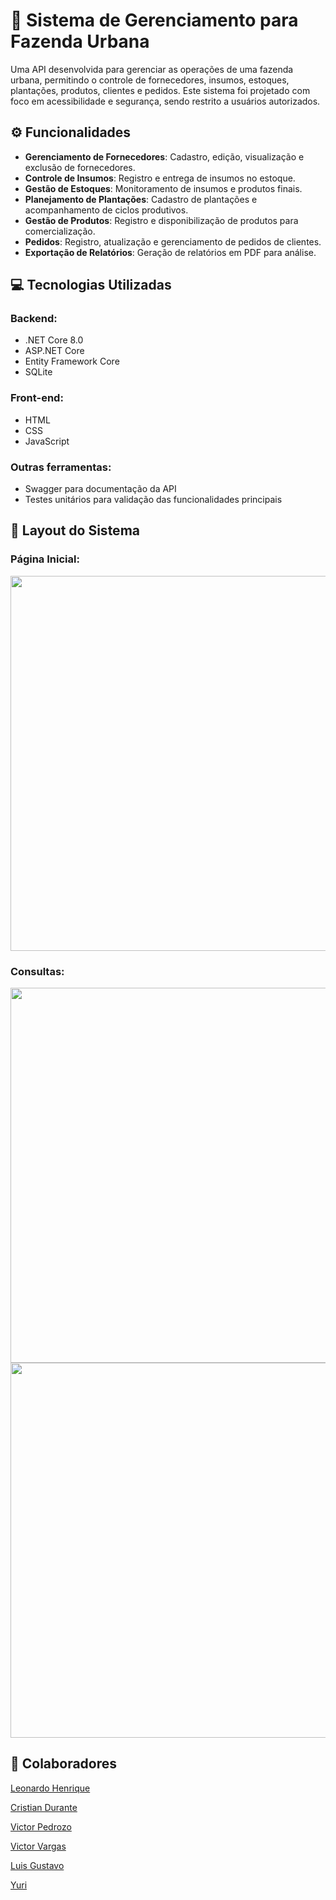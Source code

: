 # 🌱 Sistema de Gerenciamento para Fazenda Urbana 

Uma API desenvolvida para gerenciar as operações de uma fazenda urbana, permitindo o controle de fornecedores, insumos, estoques, plantações, produtos, clientes e pedidos. Este sistema foi projetado com foco em acessibilidade e segurança, sendo restrito a usuários autorizados.

## ⚙ Funcionalidades

- **Gerenciamento de Fornecedores**: Cadastro, edição, visualização e exclusão de fornecedores.
- **Controle de Insumos**: Registro e entrega de insumos no estoque.
- **Gestão de Estoques**: Monitoramento de insumos e produtos finais.
- **Planejamento de Plantações**: Cadastro de plantações e acompanhamento de ciclos produtivos.
- **Gestão de Produtos**: Registro e disponibilização de produtos para comercialização.
- **Pedidos**: Registro, atualização e gerenciamento de pedidos de clientes.
- **Exportação de Relatórios**: Geração de relatórios em PDF para análise.

## 💻 Tecnologias Utilizadas

### Backend:
- .NET Core 8.0
- ASP.NET Core
- Entity Framework Core
- SQLite

### Front-end:
- HTML
- CSS
- JavaScript

### Outras ferramentas:
- Swagger para documentação da API
- Testes unitários para validação das funcionalidades principais

## 🎨 Layout do Sistema

### Página Inicial: 
<div align="center">
<img src="https://github.com/user-attachments/assets/6861e35b-6a1a-4b39-aa15-1e2ac782e885" width="600px" />
</div>

### Consultas:
<div align="center">
<img src="https://github.com/user-attachments/assets/130f1da0-7ab0-42bd-a5fe-698c8cef3816" width="600px" />
</div>

<div align="center">
<img src="https://github.com/user-attachments/assets/4a328d17-550c-40b4-af49-e43fef7fc779" width="600px" />
</div>

## 👥 Colaboradores 

[Leonardo Henrique](https://github.com/LeoMarxs)

[Cristian Durante](https://github.com/CristianDurante)

[Victor Pedrozo](https://github.com/VictorXOnes/)

[Victor Vargas](https://github.com/Victor-Vargas1)

[Luis Gustavo](https://github.com/Luis-Gustavo21)

[Yuri](https://github.com/Yuri-11z)






